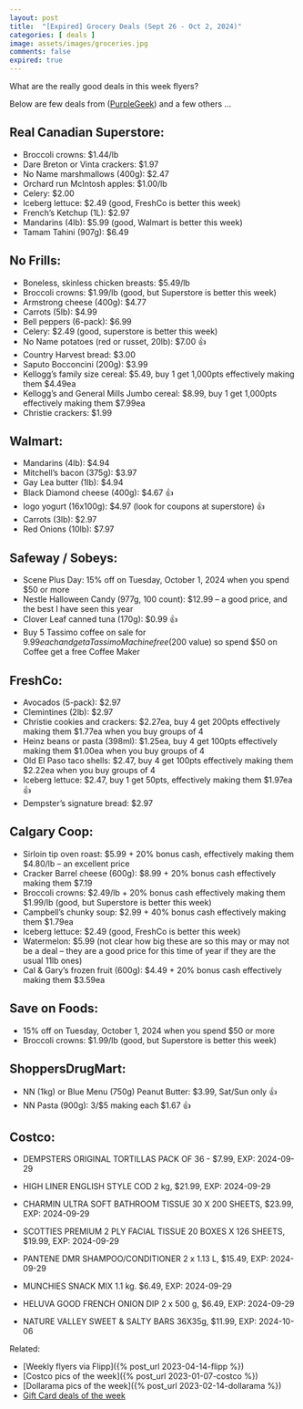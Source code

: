 ```yaml
---
layout: post
title:  "[Expired] Grocery Deals (Sept 26 - Oct 2, 2024)"
categories: [ deals ]
image: assets/images/groceries.jpg
comments: false
expired: true
---
```


What are the really good deals in this week flyers?

Below are few deals from ([PurpleGeek](https://www.reddit.com/user/PurpleGeek/)) and a few others ...

## Real Canadian Superstore:
- Broccoli crowns: $1.44/lb
- Dare Breton or Vinta crackers: $1.97
- No Name marshmallows (400g): $2.47
- Orchard run McIntosh apples: $1.00/lb
- Celery: $2.00
- Iceberg lettuce: $2.49 (good, FreshCo is better this week)
- French’s Ketchup (1L): $2.97
- Mandarins (4lb): $5.99 (good, Walmart is better this week)
- Tamam Tahini (907g): $6.49


## No Frills:
- Boneless, skinless chicken breasts: $5.49/lb
- Broccoli crowns: $1.99/lb (good, but Superstore is better this week)
- Armstrong cheese (400g): $4.77
- Carrots (5lb): $4.99
- Bell peppers (6-pack): $6.99
- Celery: $2.49 (good, superstore is better this week)
- No Name potatoes (red or russet, 20lb): $7.00 &#128077;
- Country Harvest bread: $3.00
- Saputo Bocconcini (200g): $3.99
- Kellogg’s family size cereal: $5.49, buy 1 get 1,000pts effectively making them $4.49ea
- Kellogg’s and General Mills Jumbo cereal: $8.99, buy 1 get 1,000pts effectively making them $7.99ea
- Christie crackers: $1.99

## Walmart:
- Mandarins (4lb): $4.94
- Mitchell’s bacon (375g): $3.97
- Gay Lea butter (1lb): $4.94
- Black Diamond cheese (400g): $4.67  &#128077;
- Iogo yogurt (16x100g): $4.97 (look for coupons at superstore) &#128077;
- Carrots (3lb): $2.97
- Red Onions (10lb): $7.97

## Safeway / Sobeys:
- Scene Plus Day: 15% off on Tuesday, October 1, 2024 when you spend $50 or more
- Nestle Halloween Candy (977g, 100 count): $12.99 – a good price, and the best I have seen this year
- Clover Leaf canned tuna (170g): $0.99 &#128077;
- Buy 5 Tassimo coffee on sale for $9.99 each and get a Tassimo Machine free ($200 value) so spend $50 on Coffee get a free Coffee Maker

## FreshCo:
- Avocados (5-pack): $2.97
- Clemintines (2lb): $2.97
- Christie cookies and crackers: $2.27ea, buy 4 get 200pts effectively making them $1.77ea when you buy groups of 4
- Heinz beans or pasta (398ml): $1.25ea, buy 4 get 100pts effectively making them $1.00ea when you buy groups of 4
- Old El Paso taco shells: $2.47, buy 4 get 100pts effectively making them $2.22ea when you buy groups of 4
- Iceberg lettuce: $2.47, buy 1 get 50pts, effectively making them $1.97ea &#128077;
- Dempster’s signature bread: $2.97

## Calgary Coop:
- Sirloin tip oven roast: $5.99 + 20% bonus cash, effectively making them $4.80/lb – an excellent price
- Cracker Barrel cheese (600g): $8.99 + 20% bonus cash effectively making them $7.19
- Broccoli crowns: $2.49/lb + 20% bonus cash effectively making them $1.99/lb (good, but Superstore is better this week)
- Campbell’s chunky soup: $2.99 + 40% bonus cash effectively making them $1.79ea
- Iceberg lettuce: $2.49 (good, FreshCo is better this week)
- Watermelon: $5.99 (not clear how big these are so this may or may not be a deal – they are a good price for this time of year if they are the usual 11lb ones)
- Cal & Gary’s frozen fruit (600g): $4.49 + 20% bonus cash effectively making them $3.59ea

## Save on Foods:
- 15% off on Tuesday, October 1, 2024 when you spend $50 or more
- Broccoli crowns: $1.99/lb (good, but Superstore is better this week)

## ShoppersDrugMart:
- NN (1kg) or Blue Menu (750g) Peanut Butter: $3.99, Sat/Sun only &#128077;
- NN Pasta (900g): 3/$5 making each $1.67 &#128077;


## Costco:
- DEMPSTERS ORIGINAL TORTILLAS PACK OF 36 - $7.99, EXP: 2024-09-29
- HIGH LINER ENGLISH STYLE COD 2 kg, $21.99, EXP: 2024-09-29
- CHARMIN ULTRA SOFT BATHROOM TISSUE 30 X 200 SHEETS, $23.99, EXP: 2024-09-29
- SCOTTIES PREMIUM 2 PLY FACIAL TISSUE 20 BOXES X 126 SHEETS, $19.99, EXP: 2024-09-29
- PANTENE DMR SHAMPOO/CONDITIONER 2 x 1.13 L, $15.49, EXP: 2024-09-29
- MUNCHIES SNACK MIX 1.1 kg. $6.49, EXP: 2024-09-29
- HELUVA GOOD FRENCH ONION DIP 2 x 500 g, $6.49, EXP: 2024-09-29

- NATURE VALLEY SWEET & SALTY BARS 36X35g, $11.99, EXP: 2024-10-06


Related:
 - [Weekly flyers via Flipp]({% post_url 2023-04-14-flipp %})
 - [Costco pics of the week]({% post_url 2023-01-07-costco %})
 - [Dollarama pics of the week]({% post_url 2023-02-14-dollarama %})
 - [Gift Card deals of the week](https://forums.redflagdeals.com/various-retailers-gift-cards-deals-discounts-2024-2666408)

 